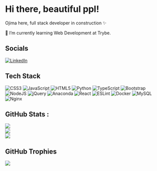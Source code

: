 # Hi there, beautiful ppl!

Ojima here, full stack developer in construction ✨

🌱 I’m currently learning Web Development at Trybe.

## Socials
[![LinkedIn](https://img.shields.io/badge/LinkedIn-%230077B5.svg?logo=linkedin&logoColor=white)](https://linkedin.com/in/ojima) 

## Tech Stack
![CSS3](https://img.shields.io/badge/css3-%231572B6.svg?style=flat&logo=css3&logoColor=white) ![JavaScript](https://img.shields.io/badge/javascript-%23323330.svg?style=flat&logo=javascript&logoColor=%23F7DF1E) ![HTML5](https://img.shields.io/badge/html5-%23E34F26.svg?style=flat&logo=html5&logoColor=white) ![Python](https://img.shields.io/badge/python-3670A0?style=flat&logo=python&logoColor=ffdd54) ![TypeScript](https://img.shields.io/badge/typescript-%23007ACC.svg?style=flat&logo=typescript&logoColor=white) ![Bootstrap](https://img.shields.io/badge/bootstrap-%23563D7C.svg?style=flat&logo=bootstrap&logoColor=white) ![NodeJS](https://img.shields.io/badge/node.js-6DA55F?style=flat&logo=node.js&logoColor=white) ![jQuery](https://img.shields.io/badge/jquery-%230769AD.svg?style=flat&logo=jquery&logoColor=white) ![Anaconda](https://img.shields.io/badge/Anaconda-%2344A833.svg?style=flat&logo=anaconda&logoColor=white) ![React](https://img.shields.io/badge/react-%2320232a.svg?style=flat&logo=react&logoColor=%2361DAFB) ![ESLint](https://img.shields.io/badge/ESLint-4B3263?style=flat&logo=eslint&logoColor=white) ![Docker](https://img.shields.io/badge/docker-%230db7ed.svg?style=flat&logo=docker&logoColor=white) ![MySQL](https://img.shields.io/badge/mysql-%2300f.svg?style=flat&logo=mysql&logoColor=white) ![Nginx](https://img.shields.io/badge/nginx-%23009639.svg?style=flat&logo=nginx&logoColor=white)

## GitHub Stats :
![](https://github-readme-stats.vercel.app/api?username=ojimaluis&theme=dracula&hide_border=true&include_all_commits=true&count_private=true)<br/>
![](https://github-readme-streak-stats.herokuapp.com/?user=ojimaluis&theme=dracula&hide_border=true)<br/>
![](https://github-readme-stats.vercel.app/api/top-langs/?username=ojimaluis&theme=dracula&hide_border=true&include_all_commits=true&count_private=true&layout=compact)

## GitHub Trophies
![](https://github-trophies.vercel.app/?username=ojimaluis&theme=dracula&no-frame=true&no-bg=true&margin-w=4)

